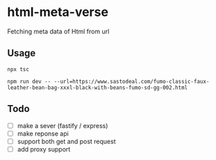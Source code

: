 # html-meta-verse
Fetching meta data of Html from url
## Usage
```
npx tsc

npm run dev -- --url=https://www.sastodeal.com/fumo-classic-faux-leather-bean-bag-xxxl-black-with-beans-fumo-sd-gg-002.html
```

## Todo
- [ ] make a sever (fastify / express)
- [ ] make reponse api
- [ ] support both get and post request
- [ ] add proxy support